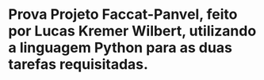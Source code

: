 # Prova Projeto Faccat-Panvel, feito por Lucas Kremer Wilbert, utilizando a linguagem Python para as duas tarefas requisitadas. 
# 
